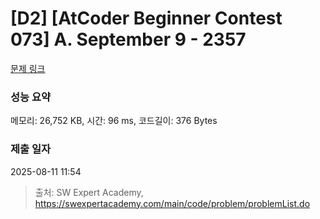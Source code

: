 # [D2] [AtCoder Beginner Contest 073] A. September 9 - 2357 

[문제 링크](https://swexpertacademy.com/main/code/problem/problemDetail.do?contestProbId=AV557sIqBy4DFAUo) 

### 성능 요약

메모리: 26,752 KB, 시간: 96 ms, 코드길이: 376 Bytes

### 제출 일자

2025-08-11 11:54



> 출처: SW Expert Academy, https://swexpertacademy.com/main/code/problem/problemList.do